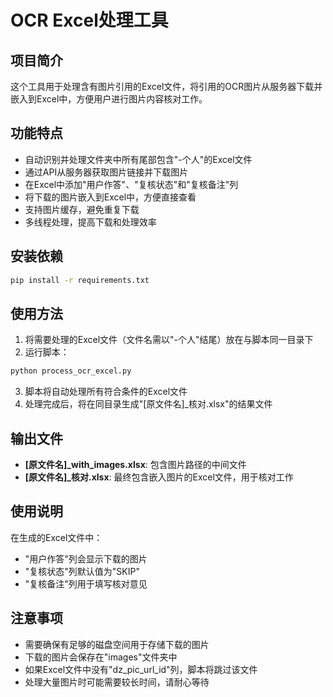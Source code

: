 # OCR Excel处理工具

## 项目简介

这个工具用于处理含有图片引用的Excel文件，将引用的OCR图片从服务器下载并嵌入到Excel中，方便用户进行图片内容核对工作。

## 功能特点

- 自动识别并处理文件夹中所有尾部包含"-个人"的Excel文件
- 通过API从服务器获取图片链接并下载图片
- 在Excel中添加"用户作答"、"复核状态"和"复核备注"列
- 将下载的图片嵌入到Excel中，方便直接查看
- 支持图片缓存，避免重复下载
- 多线程处理，提高下载和处理效率

## 安装依赖

```bash
pip install -r requirements.txt
```

## 使用方法

1. 将需要处理的Excel文件（文件名需以"-个人"结尾）放在与脚本同一目录下
2. 运行脚本：

```bash
python process_ocr_excel.py
```

3. 脚本将自动处理所有符合条件的Excel文件
4. 处理完成后，将在同目录生成"[原文件名]_核对.xlsx"的结果文件

## 输出文件

- **[原文件名]_with_images.xlsx**: 包含图片路径的中间文件
- **[原文件名]_核对.xlsx**: 最终包含嵌入图片的Excel文件，用于核对工作

## 使用说明

在生成的Excel文件中：
- "用户作答"列会显示下载的图片
- "复核状态"列默认值为"SKIP"
- "复核备注"列用于填写核对意见

## 注意事项

- 需要确保有足够的磁盘空间用于存储下载的图片
- 下载的图片会保存在"images"文件夹中
- 如果Excel文件中没有"dz_pic_url_id"列，脚本将跳过该文件
- 处理大量图片时可能需要较长时间，请耐心等待 
